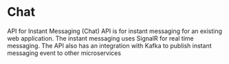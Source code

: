 # Chat
API for Instant Messaging (Chat)
API is for instant messaging for an existing web application. The instant messaging uses SignalR for real time messaging. 
The API also  has an integration with Kafka to publish  instant messaging event to other microservices  
